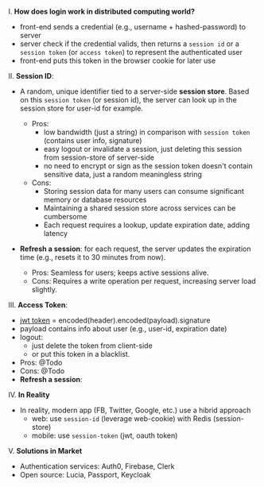 I. **How does login work in distributed computing world?**
- front-end sends a credential (e.g., username + hashed-password) to server
- server check if the credential valids, then returns a `session id` or a `session token` (or `access token`) to represent the authenticated user
- front-end puts this token in the browser cookie for later use

II. **Session ID**:
- A random, unique identifier tied to a server-side **session store**. Based on this `session token` (or session id), the server can look up in the session store for user-id for example.
  - Pros:
    - low bandwidth (just a string) in comparison with `session token` (contains user info, signature)
    - easy logout or invalidate a session, just deleting this session from session-store of server-side
    - no need to encrypt or sign as the session token doesn't contain sensitive data, just a random meaningless string  
  - Cons:
    - Storing session data for many users can consume significant memory or database resources
    - Maintaining a shared session store across services can be cumbersome
    - Each request requires a lookup, update expiration date, adding latency
      
- **Refresh a session**: for each request, the server updates the expiration time (e.g., resets it to 30 minutes from now).
  - Pros: Seamless for users; keeps active sessions alive.
  - Cons: Requires a write operation per request, increasing server load slightly.

III. **Access Token**:
- [jwt token]() = encoded(header).encoded(payload).signature
- payload contains info about user (e.g., user-id, expiration date)
- logout:
  - just delete the token from client-side
  - or put this token in a blacklist.
- Pros: @Todo
- Cons: @Todo
- **Refresh a session**:

IV. **In Reality**
- In reality, modern app (FB, Twitter, Google, etc.) use a hibrid approach
  - web: use `session-id` (leverage web-cookie) with Redis (session-store)
  - mobile: use `session-token` (jwt, oauth token)

V. **Solutions in Market**
- Authentication services: Auth0, Firebase, Clerk
- Open source: Lucia, Passport, Keycloak


